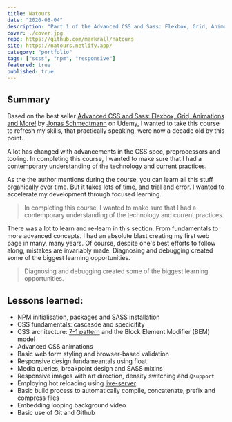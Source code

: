 ```yaml
---
title: Natours
date: "2020-08-04"
description: "Part 1 of the Advanced CSS and Sass: Flexbox, Grid, Animations and More! on Udemy. This project involved building a nature travel website using SASS"
cover: ./cover.jpg
repo: https://github.com/markrall/natours
site: https://natours.netlify.app/
category: "portfolio"
tags: ["scss", "npm", "responsive"]
featured: true
published: true
---
```


## Summary
Based on the best seller [Advanced CSS and Sass: Flexbox, Grid, Animations and More!](https://www.udemy.com/course/advanced-css-and-sass/learn/lecture/8312924#overview) by [Jonas Schmedtmann](https://www.udemy.com/user/jonasschmedtmann/) on Udemy, I wanted to take this course to refresh my skills, that practically speaking, were now a decade old by this point. 

A lot has changed with advancements in the CSS spec, preprocessors and tooling. In completing this course, I wanted to make sure that I had a contemporary understanding of the technology and current practices. 

As the the author mentions during the course, you can learn all this stuff organically over time. But it takes lots of time, and trial and error. I wanted to accelerate my development through focused learning.

> In completing this course, I wanted to make sure that I had a contemporary understanding of the technology and current practices.

There was a lot to learn and re-learn in this section. From fundamentals to more advanced concepts. I had an absolute blast creating my first web page in many, many years. Of course, despite one's best efforts to follow along, mistakes are invariably made. Diagnosing and debugging created some of the biggest learning opportunities. 

> Diagnosing and debugging created some of the biggest learning opportunities.

## Lessons learned:
- NPM initialisation, packages and SASS installation
- CSS fundamentals: cascasde and specicifity
- CSS architecture: [7-1 pattern](https://sass-guidelin.es/#the-7-1-pattern) and the Block Element Modifier (BEM) model
- Advanced CSS animations
- Basic web form styling and browser-based validation
- Responsive design fundameantals using float
- Media queries, breakpoint design and SASS mixins
- Responsive images with art direction, density switching and `@support`
- Employing hot reloading using [live-server](https://www.npmjs.com/package/live-server)
- Basic build process to automatically compile, concatenate, prefix and compress files
- Embedding looping background video
- Basic use of Git and Github